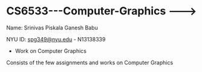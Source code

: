 # CS6533---Computer-Graphics ---> 

Name: Srinivas Piskala Ganesh Babu

NYU ID: spg349@nyu.edu - N13138339

* Work on Computer Graphics

Consists of the few assignments and works on Computer Graphics
